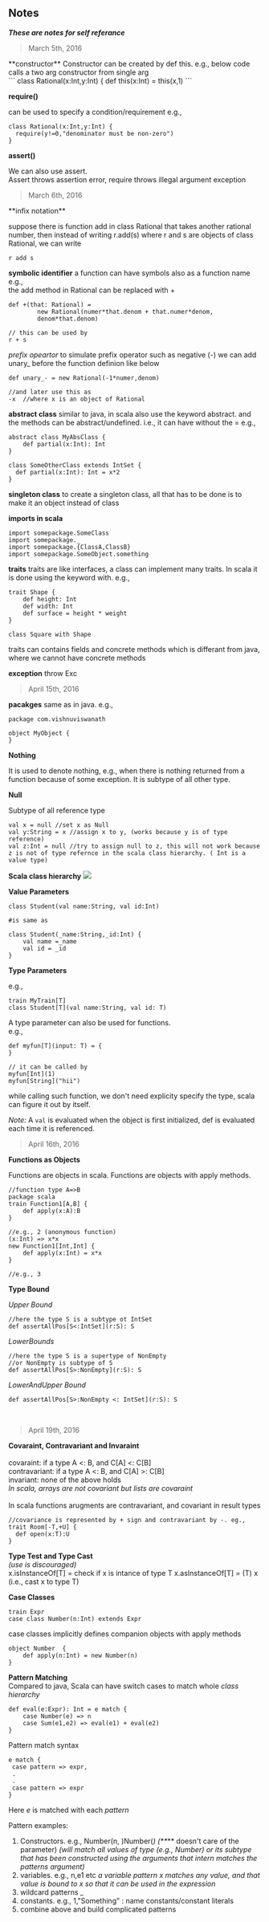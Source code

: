 ## Notes

***These are notes for self referance***

<blockquote>March 5th, 2016</blockquote>
**constructor**
Constructor can be created by def this. e.g., below code calls a two arg constructor from single arg<br/>
```
class Rational(x:Int,y:Int) {
  def this(x:Int) = this(x,1)
```

**require()**

can be used to specify a condition/requirement
e.g., 
```
class Rational(x:Int,y:Int) {
  require(y!=0,"denominator must be non-zero")
}
```
**assert()**

We can also use assert.<br/>
Assert throws assertion error, require throws illegal argument exception

<blockquote>March 6th, 2016</blockquote>
**infix notation**

suppose there is function add in class Rational that takes another rational number, then instead of writing
r.add(s)  where r and s are objects of class Rational, we can write
```
r add s
```

**symbolic identifier**
a function can have symbols also as a function name<br/>
e.g.,<br/>
the add method in Rational can be replaced with +
```
def +(that: Rational) =
		new Rational(numer*that.denom + that.numer*denom,
		denom*that.denom)

// this can be used by 
r + s
```
*prefix opeartor*
to simulate prefix operator such as negative (-) we can add unary_ before the function definion like below
```
def unary_- = new Rational(-1*numer,denom)

//and later use this as
-x  //where x is an object of Rational
```

**abstract class**
similar to java, in scala also use the keyword abstract.
and the methods can be abstract/undefined. i.e., it can have without the =
e.g.,
```
abstract class MyAbsClass {
	def partial(x:Int): Int
}

class SomeOtherClass extends IntSet {
  def partial(x:Int): Int = x*2
}
```
**singleton class**
to create a singleton class, all that has to be done is to make it an object instead of class

**imports in scala**
```
import somepackage.SomeClass
import somepackage._
import somepackage.{ClassA,ClassB}
import somepackage.SomeObject.something
```

**traits**
traits are like interfaces, a class can implement many traits. In scala it is done using the keyword with.
e.g.,
```
trait Shape {
	def height: Int
	def width: Int
	def surface = height * weight
}

class Square with Shape
```
traits can contains fields and concrete methods which is differant from java, where we cannot have concrete methods

**exception**
throw Exc

<blockquote>April 15th, 2016</blockquote>

**pacakges**
same as in java. e.g., 
```
package com.vishnuviswanath

object MyObject {
}
```

**Nothing**

It is used to denote nothing, e.g., when there is nothing returned from a function because of some exception.
It is subtype of all other type.

**Null**

Subtype of all reference type
```
val x = null //set x as Null
val y:String = x //assign x to y, (works because y is of type reference)
val z:Int = null //try to assign null to z, this will not work because z is not of type refernce in the scala class hierarchy. ( Int is a value type)
```
**Scala class hierarchy**
<img src="http://www.scala-lang.org/old/sites/default/files/images/classhierarchy.png"/>

**Value Parameters**

```
class Student(val name:String, val id:Int)

#is same as

class Student(_name:String,_id:Int) {
	val name =_name
	val id = _id
}
```

**Type Parameters**

e.g.,
```
train MyTrain[T]
class Student[T](val name:String, val id: T)
```

A type parameter can also be used for functions.<br/>e.g.,
```
def myfun[T](input: T) = {
}

// it can be called by
myfun[Int](1)
myfun[String]("hii")
```
while calling such function, we don't need explicity specify the type, scala can figure it out by itself.

*Note:* A `val` is evaluated when the object is first initialized, def is evaluated each time it is referenced. 


<blockquote>April 16th, 2016</blockquote>

**Functions as Objects**

Functions are objects in scala. Functions are objects with apply methods.
```
//function type A=>B
package scala
train Function1[A,B] {
	def apply(x:A):B
}

//e.g., 2 (anonymous function)
(x:Int) => x*x
new Function1[Int,Int] {
	def apply(x:Int) = x*x
}

//e.g., 3

```

**Type Bound**

*Upper Bound* 
```
//here the type S is a subtype ot IntSet
def assertAllPos[S<:IntSet](r:S): S 
```
*LowerBounds*
```
//here the type S is a supertype of NonEmpty
//or NonEmpty is subtype of S 
def assertAllPos[S>:NonEmpty](r:S): S 
```
*LowerAndUpper Bound*
```
def assertAllPos[S>:NonEmpty <: IntSet](r:S): S 
```
<br/>
<blockquote>April 19th, 2016</blockquote>

**Covaraint, Contravariant and Invaraint**
<br/><br/>
covaraint: if a type A <: B, and C[A] <: C[B] <br/>
contravariant: if a type A <: B, and C[A] >: C[B] <br/>
invariant: none of the above holds <br/>
*In scala, arrays are not covariant but lists are covaraint*
<br/><br/>
In scala functions arugments are contravariant, and covariant in result types
```
//covariance is represented by + sign and contravariant by -. eg.,
trait Room[-T,+U] {
  def open(x:T):U
}
```


**Type Test and Type Cast**<br/>
*(use is discouraged)*<br>
x.isInstanceOf[T] = check if x is intance of type T
x.asInstanceOf[T] = (T) x  (i.e., cast x to type T)

**Case Classes**

```
train Expr
case class Number(n:Int) extends Expr
```
case classes implicitly defines companion objects with apply methods
```
object Number  {
	def apply(n:Int) = new Number(n)
}
```

**Pattern Matching**<br/>
Compared to java, Scala can have switch cases to match whole *class hierarchy*
```
def eval(e:Expr): Int = e match {
	case Number(e) => n
	case Sum(e1,e2) => eval(e1) + eval(e2)
}
```
Pattern match syntax
```
e match {
 case pattern => expr,
 .
 .
 case pattern => expr
}
```
Here *e* is matched with each *pattern* <br/>

Pattern examples:<br/>
1. Constructors. e.g., Number(n, )Number(_) (**_** doesn't care of the parameter)
 	*(will match all values of type (e.g., Number) or its subtype that has been constructed using the arguments that intern matches the patterns argument)*
2. variables. e.g., n,e1 etc
	*a variable pattern x matches any value, and that value is bound to x so that it can be used in the expression*
3. wildcard patterns _
4. constants. e.g., 1,"Something" : name constants/constant literals
5. combine above and build complicated patterns
